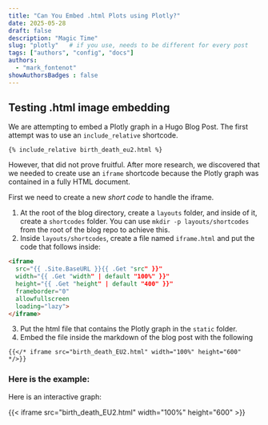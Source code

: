 ```yaml
---
title: "Can You Embed .html Plots using Plotly?"
date: 2025-05-28
draft: false
description: "Magic Time"
slug: "plotly"   # if you use, needs to be different for every post
tags: ["authors", "config", "docs"]
authors:
  - "mark_fontenot"
showAuthorsBadges : false
---
```


## Testing .html image embedding

We are attempting to embed a Plotly graph in a Hugo Blog Post. The first attempt was to use an `include_relative` shortcode.  

`{% include_relative birth_death_eu2.html %}`

However, that did not prove fruitful.  After more research, we discovered that we needed to create use an `iframe` shortcode because the Plotly graph was contained in a fully HTML document. 

First we need to create a new *short code* to handle the iframe.  
1. At the root of the blog directory, create a `layouts` folder, and inside of it, create a `shortcodes` folder. You can use `mkdir -p layouts/shortcodes` from the root of the blog repo to achieve this.  
2. Inside `layouts/shortcodes`, create a file named `iframe.html` and put the code that follows inside: 
```html
<iframe
  src="{{ .Site.BaseURL }}{{ .Get "src" }}"
  width="{{ .Get "width" | default "100%" }}"
  height="{{ .Get "height" | default "400" }}"
  frameborder="0"
  allowfullscreen
  loading="lazy">
</iframe>
```
3. Put the html file that contains the Plotly graph in the `static` folder. 
4. Embed the file inside the markdown of the blog post with the following

```{{</* iframe src="birth_death_EU2.html" width="100%" height="600" */>}}```

### Here is the example:

Here is an interactive graph:

{{< iframe src="birth_death_EU2.html" width="100%" height="600" >}}

